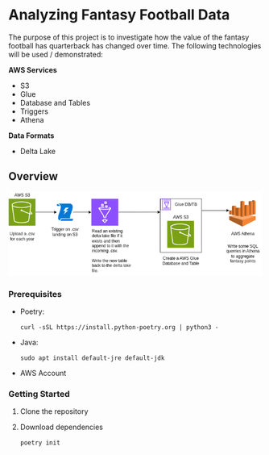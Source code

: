# Analyzing Fantasy Football Data

The purpose of this project is to investigate how the value of the fantasy football has quarterback has changed over time. The following technologies will be used / demonstrated:

**AWS Services**

* S3
* Glue
* Database and Tables
* Triggers
* Athena

**Data Formats**

* Delta Lake

## Overview

![Architecture](assets/architecture.png)

### Prerequisites

* Poetry: 

    ```shell
    curl -sSL https://install.python-poetry.org | python3 -
    ```

* Java: 

    ```shell
    sudo apt install default-jre default-jdk
    ```

* AWS Account

### Getting Started

1. Clone the repository

2. Download dependencies

    ```shell
    poetry init
    ```
